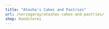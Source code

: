 ```yaml
---
title: "Atasha's Cakes and Pastries"
url: /norzagaray/atashas-cakes-and-pastries/
shop: Konditorei
---
```

